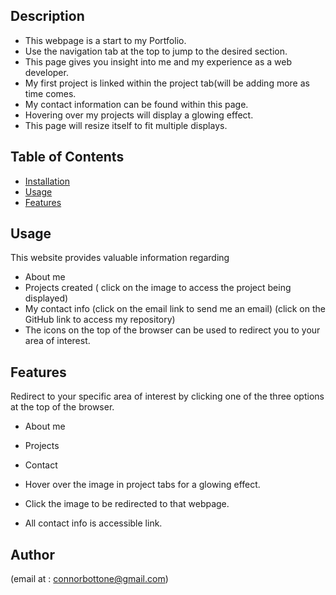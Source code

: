 ## Description
- This webpage is a start to my Portfolio.
 - Use the navigation tab at the top to jump to the desired section.
- This page gives you insight into me and my experience as a web developer.
- My first project is linked within the project tab(will be adding more as time comes.
- My contact information can be found within this page.
- Hovering over my projects will display a glowing effect.
- This page will resize itself to fit multiple displays.
 
## Table of Contents
 
 
 
- [Installation](#installation)
- [Usage](#usage)
- [Features](#features)
 
 
 
## Usage
This website provides valuable information regarding
- About me
- Projects created ( click on the image to access the project being displayed)
- My contact info (click on the email link to send me an email)
(click on the GitHub link to access my repository)
 - The icons on the top of the browser can be used to redirect you to your area of interest.
 
 
 
 
## Features
 
Redirect to your specific area of interest by clicking one of the three options at the top of the browser.
 
- About me
- Projects
- Contact

- Hover over the image in project tabs for a glowing effect.
- Click the image to be redirected to that webpage.

- All contact info is accessible link.
 
## Author
(email at : connorbottone@gmail.com)
 


